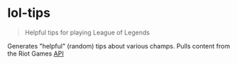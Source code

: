 # lol-tips
> Helpful tips for playing League of Legends

Generates "helpful" (random) tips about various champs. Pulls content from the Riot Games [API](https://developer.riotgames.com/)
